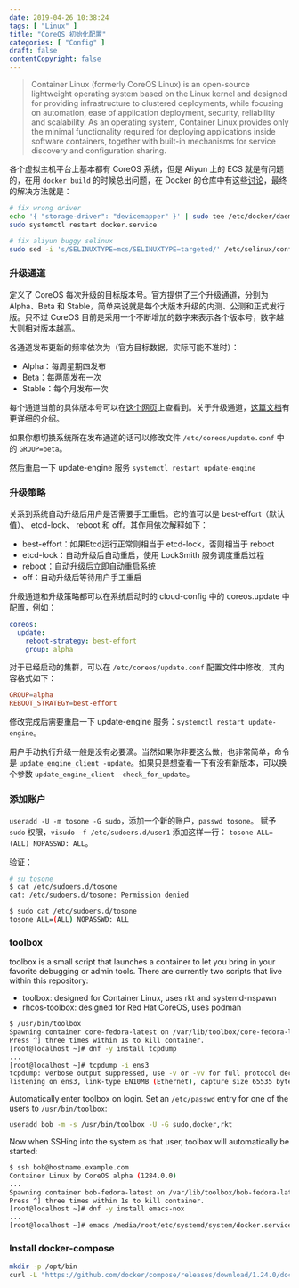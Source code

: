 ```yaml
---
date: 2019-04-26 10:38:24
tags: [ "Linux" ]
title: "CoreOS 初始化配置"
categories: [ "Config" ]
draft: false
contentCopyright: false
---
```


> Container Linux (formerly CoreOS Linux) is an open-source lightweight operating system based on the Linux kernel and designed for providing infrastructure to clustered deployments, while focusing on automation, ease of application deployment, security, reliability and scalability. As an operating system, Container Linux provides only the minimal functionality required for deploying applications inside software containers, together with built-in mechanisms for service discovery and configuration sharing.

<!--more-->

各个虚拟主机平台上基本都有 CoreOS 系统，但是 Aliyun 上的 ECS 就是有问题的，在用 `docker build` 的时候总出问题，在 Docker 的仓库中有这些[讨论](https://github.com/coreos/bugs/issues/2340)，最终的解决方法就是：

``` bash
# fix wrong driver
echo '{ "storage-driver": "devicemapper" }' | sudo tee /etc/docker/daemon.json
sudo systemctl restart docker.service

# fix aliyun buggy selinux
sudo sed -i 's/SELINUXTYPE=mcs/SELINUXTYPE=targeted/' /etc/selinux/config
```

### 升级通道

定义了 CoreOS 每次升级的目标版本号。官方提供了三个升级通道，分别为 Alpha、Beta 和 Stable，简单来说就是每个大版本升级的内测、公测和正式发行版。只不过 CoreOS 目前是采用一个不断增加的数字来表示各个版本号，数字越大则相对版本越高。

各通道发布更新的频率依次为（官方目标数据，实际可能不准时）：

- Alpha：每周星期四发布
- Beta：每两周发布一次
- Stable：每个月发布一次

每个通道当前的具体版本号可以在[这个网页](https://coreos.com/releases/)上查看到。关于升级通道，[这篇文档](https://coreos.com/os/docs/latest/switching-channels.html)有更详细的介绍。

如果你想切换系统所在发布通道的话可以修改文件 `/etc/coreos/update.conf` 中的 `GROUP=beta`。

然后重启一下 update-engine 服务 `systemctl restart update-engine`

### 升级策略

关系到系统自动升级后用户是否需要手工重启。它的值可以是 best-effort（默认值）、 etcd-lock、 reboot 和 off。其作用依次解释如下：

- best-effort：如果Etcd运行正常则相当于 etcd-lock，否则相当于 reboot
- etcd-lock：自动升级后自动重启，使用 LockSmith 服务调度重启过程
- reboot：自动升级后立即自动重启系统
- off：自动升级后等待用户手工重启

升级通道和升级策略都可以在系统启动时的 cloud-config 中的 coreos.update 中配置，例如：

``` yml
coreos:
  update:
    reboot-strategy: best-effort
    group: alpha
```

对于已经启动的集群，可以在 `/etc/coreos/update.conf` 配置文件中修改，其内容格式如下：

``` conf
GROUP=alpha
REBOOT_STRATEGY=best-effort
```

修改完成后需要重启一下 update-engine 服务：`systemctl restart update-engine`。

用户手动执行升级一般是没有必要滴。当然如果你非要这么做，也非常简单，命令是 `update_engine_client -update`。如果只是想查看一下有没有新版本，可以换个参数 `update_engine_client -check_for_update`。

### 添加账户

`useradd -U -m tosone -G sudo`，添加一个新的账户，`passwd tosone`。
赋予 `sudo` 权限，`visudo -f /etc/sudoers.d/user1` 添加这样一行： `tosone ALL=(ALL) NOPASSWD: ALL`。

验证：

``` bash
# su tosone
$ cat /etc/sudoers.d/tosone
cat: /etc/sudoers.d/tosone: Permission denied

$ sudo cat /etc/sudoers.d/tosone
tosone ALL=(ALL) NOPASSWD: ALL
```

### toolbox

toolbox is a small script that launches a container to let you bring in your favorite debugging or admin tools.
There are currently two scripts that live within this repository:

- toolbox: designed for Container Linux, uses rkt and systemd-nspawn
- rhcos-toolbox: designed for Red Hat CoreOS, uses podman

``` bash
$ /usr/bin/toolbox
Spawning container core-fedora-latest on /var/lib/toolbox/core-fedora-latest.
Press ^] three times within 1s to kill container.
[root@localhost ~]# dnf -y install tcpdump
...
[root@localhost ~]# tcpdump -i ens3
tcpdump: verbose output suppressed, use -v or -vv for full protocol decode
listening on ens3, link-type EN10MB (Ethernet), capture size 65535 bytes
```

Automatically enter toolbox on login. Set an `/etc/passwd` entry for one of the users to `/usr/bin/toolbox`:

``` sh
useradd bob -m -s /usr/bin/toolbox -U -G sudo,docker,rkt
```

Now when SSHing into the system as that user, toolbox will automatically be started:

``` bash
$ ssh bob@hostname.example.com
Container Linux by CoreOS alpha (1284.0.0)
...
Spawning container bob-fedora-latest on /var/lib/toolbox/bob-fedora-latest.
Press ^] three times within 1s to kill container.
[root@localhost ~]# dnf -y install emacs-nox
...
[root@localhost ~]# emacs /media/root/etc/systemd/system/docker.service
```

### Install docker-compose

``` bash
mkdir -p /opt/bin
curl -L "https://github.com/docker/compose/releases/download/1.24.0/docker-compose-$(uname -s)-$(uname -m)" -o /opt/bin/docker-compose
```

